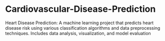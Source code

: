 # Cardiovascular-Disease-Prediction
Heart Disease Prediction: A machine learning project that predicts heart disease risk using various classification algorithms and data preprocessing techniques. Includes data analysis, visualization, and model evaluation
